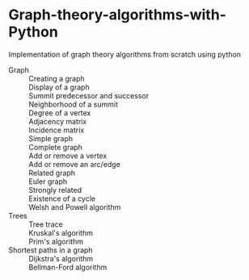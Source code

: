 # Graph-theory-algorithms-with-Python
Implementation of graph theory algorithms from scratch using python
<dl>
  <dt>Graph</dt>
  <dd>Creating a graph</dd>
  <dd>Display of a graph</dd>
  <dd>Summit predecessor and successor</dd>
  <dd>Neighborhood of a summit</dd>
  <dd>Degree of a vertex</dd>
  <dd>Adjacency matrix</dd>
  <dd>Incidence matrix</dd>
  <dd>Simple graph</dd>
  <dd>Complete graph</dd>
  <dd>Add or remove a vertex</dd>
  <dd>Add or remove an arc/edge</dd>
  <dd>Related graph</dd>
  <dd>Euler graph</dd>
  <dd>Strongly related</dd>
  <dd>Existence of a cycle</dd>
  <dd>Welsh and Powell algorithm</dd>
  <dt>Trees</dt>
  <dd>Tree trace</dd>
  <dd>Kruskal's algorithm</dd>
  <dd>Prim's algorithm</dd>
  <dt>Shortest paths in a graph</dt>
  <dd>Dijkstra's algorithm</dd>
  <dd>Bellman-Ford algorithm</dd>
</dl>
